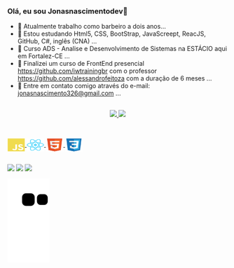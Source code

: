 ### Olá, eu sou Jonasnascimentodev👋


- 🔭 Atualmente trabalho como barbeiro a dois anos...
- 🌱 Estou estudando Html5, CSS, BootStrap, JavaScreept, ReacJS, GitHub, C#, inglês (CNA) ...
- 👯 Curso ADS - Analise e Desenvolvimento de Sistemas na ESTÁCIO aqui em Fortalez-CE ...
- 🤔 Finalizei um curso de FrontEnd presencial https://github.com/iwtrainingbr com o professor https://github.com/alessandrofeitoza com a duração de 6 meses ...
- 💬 Entre em contato comigo através do e-mail: jonasnascimento326@gmail.com ...

##

 <div align="center">
    <a href="https://github.com/jonasnascimentodev">
    <img height="180em" src="https://github-readme-stats.vercel.app/api?username=jonasnascimentodev&show_icons=true&theme=merko&include_all_commits=true&count_private=true"/>
    <img height="180em" src="https://github-readme-stats.vercel.app/api/top-langs/?username=jonasnascimentodev&layout=compact&langs_count=7&theme=merko"/>
  </div>
 
 ##
 
 <div style="display: inline_block"><br>
  <img align="center" alt="Rafa-Js" height="30" width="40" src="https://raw.githubusercontent.com/devicons/devicon/master/icons/javascript/javascript-plain.svg">
  <img align="center" alt="Rafa-React" height="30" width="40" src="https://raw.githubusercontent.com/devicons/devicon/master/icons/react/react-original.svg">
  <img align="center" alt="Rafa-HTML" height="30" width="40" src="https://raw.githubusercontent.com/devicons/devicon/master/icons/html5/html5-original.svg">
  <img align="center" alt="Rafa-CSS" height="30" width="40" src="https://raw.githubusercontent.com/devicons/devicon/master/icons/css3/css3-original.svg">
</div>
 
 ##
 
 <div> 
   
  <a href="https://www.instagram.com/jonasbarbeiiro/" target="_blank"><img src="https://img.shields.io/badge/-Instagram-%23E4405F?style=for-the-badge&logo=instagram&logoColor=white" target="_blank"></a>
  <a href = "mailto:jonasnascimento326@gmail.com"><img src="https://img.shields.io/badge/-Gmail-%23333?style=for-the-badge&logo=gmail&logoColor=white" target="_blank"></a>
  <a href="https://www.linkedin.com/in/jonas-nascimento-38b93522a//" target="_blank"><img src="https://img.shields.io/badge/-LinkedIn-%230077B5?style=for-the-badge&logo=linkedin&logoColor=white" target="_blank"></a> 
 
  ![Snake animation](https://github.com/rafaballerini/rafaballerini/blob/output/github-contribution-grid-snake.svg)
 
</div>
